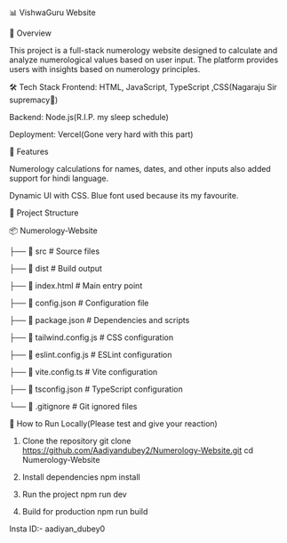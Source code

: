 📊 VishwaGuru Website

📌 Overview

This project is a full-stack numerology website designed to calculate and analyze numerological values based on user input. The platform provides users with insights based on numerology principles.

🛠️ Tech Stack
Frontend: HTML, JavaScript, TypeScript ,CSS(Nagaraju Sir supremacy🙏)

Backend: Node.js(R.I.P. my sleep schedule)

Deployment: Vercel(Gone very hard with this part)

🚀 Features

Numerology calculations for names, dates, and other inputs also added support for hindi language.

Dynamic UI with CSS. Blue font used because its my favourite.

📂 Project Structure

📦 Numerology-Website

├── 📂 src              # Source files

├── 📂 dist             # Build output

├── 📜 index.html       # Main entry point

├── 📜 config.json      # Configuration file

├── 📜 package.json     # Dependencies and scripts

├── 📜 tailwind.config.js  # CSS configuration

├── 📜 eslint.config.js # ESLint configuration

├── 📜 vite.config.ts   # Vite configuration

├── 📜 tsconfig.json    # TypeScript configuration

└── 📜 .gitignore       # Git ignored files

📌 How to Run Locally(Please test and give your reaction)

1. Clone the repository
git clone https://github.com/Aadiyandubey2/Numerology-Website.git
cd Numerology-Website

2. Install dependencies
npm install

3. Run the project
npm run dev

4. Build for production
npm run build

Insta ID:- aadiyan_dubey0
